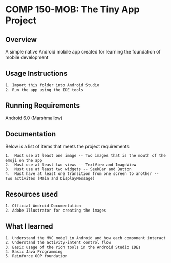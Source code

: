 # COMP 150-MOB: The Tiny App Project

## Overview

A simple native Android mobile app created for learning the foundation of mobile development

## Usage Instructions

    1. Import this folder into Android Studio
    2. Run the app using the IDE tools

## Running Requirements

Android 6.0 (Marshmallow)

## Documentation

Below is a list of items that meets the project requirements:

    1.  Must use at least one image -- Two images that is the mouth of the emoji on the app
    2.  Must use at least two views -- TextView and ImageView
    3.  Must use at least two widgets -- SeekBar and Button
    4.  Must have at least one transition from one screen to another -- Two activites (Main and DisplayMessage)

## Resources used

    1. Official Android Documentation
    2. Adobe Illustrator for creating the images

## What I learned

    1. Understand the MVC model in Android and how each component interact
    2. Understand the activity-intent control flow
    3. Basic usage of the rich tools in the Android Studio IDEs
    4. Basic Java Programming
    5. Reinforce OOP foundation